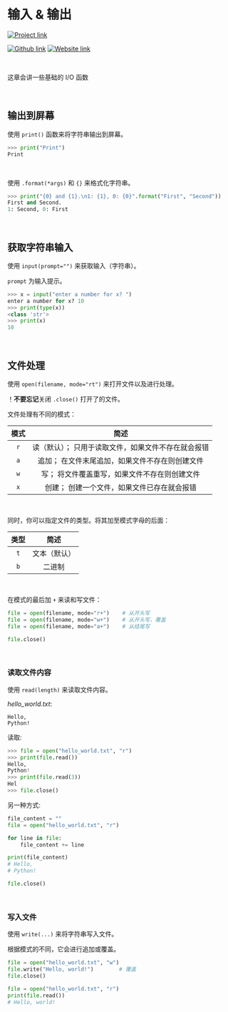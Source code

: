 # 输入 & 输出
[![Project link](https://img.shields.io/badge/From%200%20To-Python-blue?style=for-the-badge&logo=Python&logoColor=FFD43B&logoWidth=15&labelColor=566163&color=3776AB)](https://github.com/FaDrYL/From0ToPython) 

[![Github link](https://img.shields.io/badge/FaDrYL--blue?style=social&logo=Github&logoWidth=15)](https://github.com/FaDrYL)
[![Website link](https://img.shields.io/badge/FaDr-YL-blue?style=flat&color=009f9f)](https://www.fadryl.com/)

<br/>

这章会讲一些基础的 I/O 函数

<br/>

## 输出到屏幕
使用 `print()` 函数来将字符串输出到屏幕。

```Python
>>> print("Print")
Print
```

<br/>

使用 `.format(*args)` 和 `{}` 来格式化字符串。

```Python
>>> print("{0} and {1}.\n1: {1}, 0: {0}".format("First", "Second"))
First and Second.
1: Second, 0: First
```

<br/>

## 获取字符串输入
使用 `input(prompt="")` 来获取输入（字符串）。

`prompt` 为输入提示。

```Python
>>> x = input("enter a number for x? ")
enter a number for x? 10
>>> print(type(x))
<class 'str'>
>>> print(x)
10
```

<br/>

## 文件处理
使用 `open(filename, mode="rt")` 来打开文件以及进行处理。

！**不要忘记**关闭 `.close()` 打开了的文件。

文件处理有不同的模式：

| 模式 | 简述 |
|:---:|:---:|
| `r` | 读（默认）； 只用于读取文件，如果文件不存在就会报错 |
| `a` | 追加； 在文件末尾追加，如果文件不存在则创建文件 |
| `w` | 写； 将文件覆盖重写，如果文件不存在则创建文件 |
| `x` | 创建； 创建一个文件，如果文件已存在就会报错 |

<br/>

同时，你可以指定文件的类型。将其加至模式字母的后面：

| 类型 | 简述 |
|:---:|:---:|
| `t` | 文本（默认） |
| `b` | 二进制 |

<br/>

在模式的最后加 `+` 来读和写文件：

```Python
file = open(filename, mode="r+")    # 从开头写
file = open(filename, mode="w+")    # 从开头写，覆盖
file = open(filename, mode="a+")    # 从结尾写

file.close()
```

<br/>

### 读取文件内容
使用 `read(length)` 来读取文件内容。

*hello_world.txt*:

```
Hello, 
Python!
```

读取:

```Python
>>> file = open("hello_world.txt", "r")
>>> print(file.read())
Hello, 
Python!
>>> print(file.read(3))
Hel
>>> file.close()
```

另一种方式:

```Python
file_content = ""
file = open("hello_world.txt", "r")

for line in file:
    file_content += line

print(file_content)
# Hello,
# Python!

file.close()
```

<br/>

### 写入文件
使用 `write(...)` 来将字符串写入文件。

根据模式的不同，它会进行追加或覆盖。

```Python
file = open("hello_world.txt", "w")
file.write("Hello, world!")        # 覆盖
file.close()

file = open("hello_world.txt", "r")
print(file.read())
# Hello, world!
```


